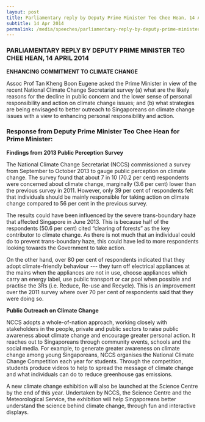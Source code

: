 ```yaml
---
layout: post
title: Parliamentary reply by Deputy Prime Minister Teo Chee Hean, 14 April 2014
subtitle: 14 Apr 2014
permalink: /media/speeches/parliamentary-reply-by-deputy-prime-minister-teo-chee-hean-14-april-2014-0
---
```


### PARLIAMENTARY REPLY BY DEPUTY PRIME MINISTER TEO CHEE HEAN, 14 APRIL 2014

**ENHANCING COMMITMENT TO CLIMATE CHANGE**

Assoc Prof Tan Kheng Boon Eugene asked the Prime Minister in view of the recent National Climate Change Secretariat survey (a) what are the likely reasons for the decline in public concern and the lower sense of personal responsibility and action on climate change issues; and (b) what strategies are being envisaged to better outreach to Singaporeans on climate change issues with a view to enhancing personal responsibility and action.

### Response from Deputy Prime Minister Teo Chee Hean for Prime Minister:

**Findings from 2013 Public Perception Survey**

The National Climate Change Secretariat (NCCS) commissioned a survey from September to October 2013 to gauge public perception on climate change. The survey found that about 7 in 10 (70.2 per cent) respondents were concerned about climate change, marginally (3.6 per cent) lower than the previous survey in 2011. However, only 39 per cent of respondents felt that individuals should be mainly responsible for taking action on climate change compared to 56 per cent in the previous survey.

The results could have been influenced by the severe trans-boundary haze that affected Singapore in June 2013. This is because half of the respondents (50.6 per cent) cited “clearing of forests” as the key contributor to climate change. As there is not much that an individual could do to prevent trans-boundary haze, this could have led to more respondents looking towards the Government to take action.

On the other hand, over 80 per cent of respondents indicated that they adopt climate-friendly behaviour --- they turn off electrical appliances at the mains when the appliances are not in use, choose appliances which carry an energy label, use public transport or car pool when possible and practise the 3Rs (i.e. Reduce, Re-use and Recycle). This is an improvement over the 2011 survey where over 70 per cent of respondents said that they were doing so.

**Public Outreach on Climate Change**

NCCS adopts a whole-of-nation approach, working closely with stakeholders in the people, private and public sectors to raise public awareness about climate change and encourage greater personal action. It reaches out to Singaporeans through community events, schools and the social media. For example, to generate greater awareness on climate change among young Singaporeans, NCCS organises the National Climate Change Competition each year for students. Through the competition, students produce videos to help to spread the message of climate change and what individuals can do to reduce greenhouse gas emissions.

A new climate change exhibition will also be launched at the Science Centre by the end of this year. Undertaken by NCCS, the Science Centre and the Meteorological Service, the exhibition will help Singaporeans better understand the science behind climate change, through fun and interactive displays.